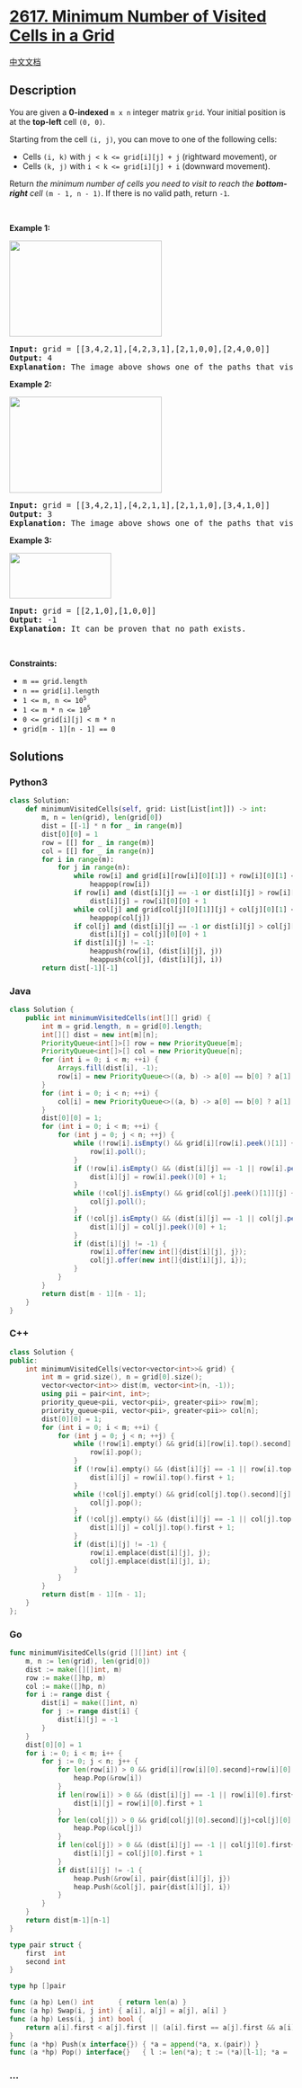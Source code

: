 # [2617. Minimum Number of Visited Cells in a Grid](https://leetcode.com/problems/minimum-number-of-visited-cells-in-a-grid)

[中文文档](/solution/2600-2699/2617.Minimum%20Number%20of%20Visited%20Cells%20in%20a%20Grid/README.md)

## Description

<p>You are given a <strong>0-indexed</strong> <code>m x n</code> integer matrix <code>grid</code>. Your initial position is at the <strong>top-left</strong> cell <code>(0, 0)</code>.</p>

<p>Starting from the cell <code>(i, j)</code>, you can move to one of the following cells:</p>

<ul>
	<li>Cells <code>(i, k)</code> with <code>j &lt; k &lt;= grid[i][j] + j</code> (rightward movement), or</li>
	<li>Cells <code>(k, j)</code> with <code>i &lt; k &lt;= grid[i][j] + i</code> (downward movement).</li>
</ul>

<p>Return <em>the minimum number of cells you need to visit to reach the <strong>bottom-right</strong> cell</em> <code>(m - 1, n - 1)</code>. If there is no valid path, return <code>-1</code>.</p>

<p>&nbsp;</p>
<p><strong class="example">Example 1:</strong></p>
<img alt="" src="https://fastly.jsdelivr.net/gh/doocs/leetcode@main/solution/2600-2699/2617.Minimum%20Number%20of%20Visited%20Cells%20in%20a%20Grid/images/ex1.png" style="width: 271px; height: 171px;" />
<pre>
<strong>Input:</strong> grid = [[3,4,2,1],[4,2,3,1],[2,1,0,0],[2,4,0,0]]
<strong>Output:</strong> 4
<strong>Explanation:</strong> The image above shows one of the paths that visits exactly 4 cells.
</pre>

<p><strong class="example">Example 2:</strong></p>
<img alt="" src="https://fastly.jsdelivr.net/gh/doocs/leetcode@main/solution/2600-2699/2617.Minimum%20Number%20of%20Visited%20Cells%20in%20a%20Grid/images/ex2.png" style="width: 271px; height: 171px;" />
<pre>
<strong>Input:</strong> grid = [[3,4,2,1],[4,2,1,1],[2,1,1,0],[3,4,1,0]]
<strong>Output:</strong> 3
<strong>Explanation: </strong>The image above shows one of the paths that visits exactly 3 cells.
</pre>

<p><strong class="example">Example 3:</strong></p>
<img alt="" src="https://fastly.jsdelivr.net/gh/doocs/leetcode@main/solution/2600-2699/2617.Minimum%20Number%20of%20Visited%20Cells%20in%20a%20Grid/images/ex3.png" style="width: 181px; height: 81px;" />
<pre>
<strong>Input:</strong> grid = [[2,1,0],[1,0,0]]
<strong>Output:</strong> -1
<strong>Explanation:</strong> It can be proven that no path exists.
</pre>

<p>&nbsp;</p>
<p><strong>Constraints:</strong></p>

<ul>
	<li><code>m == grid.length</code></li>
	<li><code>n == grid[i].length</code></li>
	<li><code>1 &lt;= m, n &lt;= 10<sup>5</sup></code></li>
	<li><code>1 &lt;= m * n &lt;= 10<sup>5</sup></code></li>
	<li><code>0 &lt;= grid[i][j] &lt; m * n</code></li>
	<li><code>grid[m - 1][n - 1] == 0</code></li>
</ul>

## Solutions

<!-- tabs:start -->

### **Python3**

```python
class Solution:
    def minimumVisitedCells(self, grid: List[List[int]]) -> int:
        m, n = len(grid), len(grid[0])
        dist = [[-1] * n for _ in range(m)]
        dist[0][0] = 1
        row = [[] for _ in range(m)]
        col = [[] for _ in range(n)]
        for i in range(m):
            for j in range(n):
                while row[i] and grid[i][row[i][0][1]] + row[i][0][1] < j:
                    heappop(row[i])
                if row[i] and (dist[i][j] == -1 or dist[i][j] > row[i][0][0] + 1):
                    dist[i][j] = row[i][0][0] + 1
                while col[j] and grid[col[j][0][1]][j] + col[j][0][1] < i:
                    heappop(col[j])
                if col[j] and (dist[i][j] == -1 or dist[i][j] > col[j][0][0] + 1):
                    dist[i][j] = col[j][0][0] + 1
                if dist[i][j] != -1:
                    heappush(row[i], (dist[i][j], j))
                    heappush(col[j], (dist[i][j], i))
        return dist[-1][-1]
```

### **Java**

```java
class Solution {
    public int minimumVisitedCells(int[][] grid) {
        int m = grid.length, n = grid[0].length;
        int[][] dist = new int[m][n];
        PriorityQueue<int[]>[] row = new PriorityQueue[m];
        PriorityQueue<int[]>[] col = new PriorityQueue[n];
        for (int i = 0; i < m; ++i) {
            Arrays.fill(dist[i], -1);
            row[i] = new PriorityQueue<>((a, b) -> a[0] == b[0] ? a[1] - b[1] : a[0] - b[0]);
        }
        for (int i = 0; i < n; ++i) {
            col[i] = new PriorityQueue<>((a, b) -> a[0] == b[0] ? a[1] - b[1] : a[0] - b[0]);
        }
        dist[0][0] = 1;
        for (int i = 0; i < m; ++i) {
            for (int j = 0; j < n; ++j) {
                while (!row[i].isEmpty() && grid[i][row[i].peek()[1]] + row[i].peek()[1] < j) {
                    row[i].poll();
                }
                if (!row[i].isEmpty() && (dist[i][j] == -1 || row[i].peek()[0] + 1 < dist[i][j])) {
                    dist[i][j] = row[i].peek()[0] + 1;
                }
                while (!col[j].isEmpty() && grid[col[j].peek()[1]][j] + col[j].peek()[1] < i) {
                    col[j].poll();
                }
                if (!col[j].isEmpty() && (dist[i][j] == -1 || col[j].peek()[0] + 1 < dist[i][j])) {
                    dist[i][j] = col[j].peek()[0] + 1;
                }
                if (dist[i][j] != -1) {
                    row[i].offer(new int[]{dist[i][j], j});
                    col[j].offer(new int[]{dist[i][j], i});
                }
            }
        }
        return dist[m - 1][n - 1];
    }
}
```

### **C++**

```cpp
class Solution {
public:
    int minimumVisitedCells(vector<vector<int>>& grid) {
        int m = grid.size(), n = grid[0].size();
        vector<vector<int>> dist(m, vector<int>(n, -1));
        using pii = pair<int, int>;
        priority_queue<pii, vector<pii>, greater<pii>> row[m];
        priority_queue<pii, vector<pii>, greater<pii>> col[n];
        dist[0][0] = 1;
        for (int i = 0; i < m; ++i) {
            for (int j = 0; j < n; ++j) {
                while (!row[i].empty() && grid[i][row[i].top().second] + row[i].top().second < j) {
                    row[i].pop();
                }
                if (!row[i].empty() && (dist[i][j] == -1 || row[i].top().first + 1 < dist[i][j])) {
                    dist[i][j] = row[i].top().first + 1;
                }
                while (!col[j].empty() && grid[col[j].top().second][j] + col[j].top().second < i) {
                    col[j].pop();
                }
                if (!col[j].empty() && (dist[i][j] == -1 || col[j].top().first + 1 < dist[i][j])) {
                    dist[i][j] = col[j].top().first + 1;
                }
                if (dist[i][j] != -1) {
                    row[i].emplace(dist[i][j], j);
                    col[j].emplace(dist[i][j], i);
                }
            }
        }
        return dist[m - 1][n - 1];
    }
};
```

### **Go**

```go
func minimumVisitedCells(grid [][]int) int {
	m, n := len(grid), len(grid[0])
	dist := make([][]int, m)
	row := make([]hp, m)
	col := make([]hp, n)
	for i := range dist {
		dist[i] = make([]int, n)
		for j := range dist[i] {
			dist[i][j] = -1
		}
	}
	dist[0][0] = 1
	for i := 0; i < m; i++ {
		for j := 0; j < n; j++ {
			for len(row[i]) > 0 && grid[i][row[i][0].second]+row[i][0].second < j {
				heap.Pop(&row[i])
			}
			if len(row[i]) > 0 && (dist[i][j] == -1 || row[i][0].first+1 < dist[i][j]) {
				dist[i][j] = row[i][0].first + 1
			}
			for len(col[j]) > 0 && grid[col[j][0].second][j]+col[j][0].second < i {
				heap.Pop(&col[j])
			}
			if len(col[j]) > 0 && (dist[i][j] == -1 || col[j][0].first+1 < dist[i][j]) {
				dist[i][j] = col[j][0].first + 1
			}
			if dist[i][j] != -1 {
				heap.Push(&row[i], pair{dist[i][j], j})
				heap.Push(&col[j], pair{dist[i][j], i})
			}
		}
	}
	return dist[m-1][n-1]
}

type pair struct {
	first  int
	second int
}

type hp []pair

func (a hp) Len() int      { return len(a) }
func (a hp) Swap(i, j int) { a[i], a[j] = a[j], a[i] }
func (a hp) Less(i, j int) bool {
	return a[i].first < a[j].first || (a[i].first == a[j].first && a[i].second < a[j].second)
}
func (a *hp) Push(x interface{}) { *a = append(*a, x.(pair)) }
func (a *hp) Pop() interface{}   { l := len(*a); t := (*a)[l-1]; *a = (*a)[:l-1]; return t }
```

### **...**

```

```

<!-- tabs:end -->
